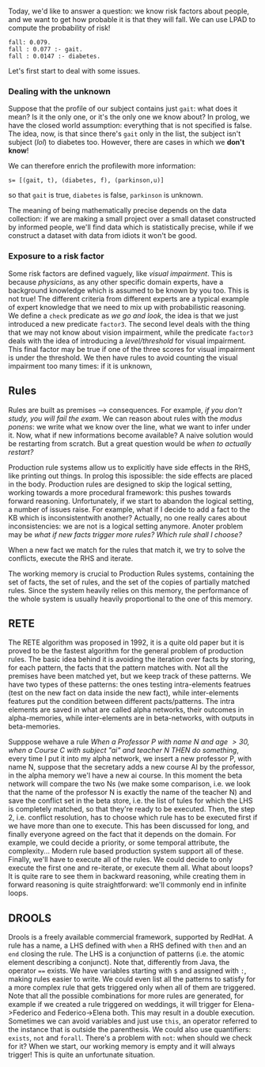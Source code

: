 #  

Today, we'd like to answer a question: we know risk factors about people, and we want to get how probable it is that they will fall. We can use LPAD to compute the probability of risk!

```
fall: 0.079.
fall : 0.077 :- gait.
fall : 0.0147 :- diabetes.
```

Let's first start to deal with some issues.

### Dealing with the unknown

Suppose that the profile of our subject contains just `gait`: what does it mean? Is it the only one, or it's the only one we know about? In prolog, we have the closed world assumption: everything that is not specified is false. The idea, now, is that since there's `gait` only in the list, the subject isn't subject (*lol*) to diabetes too. However, there are cases in which we **don't know**! 

We can therefore enrich the profilewith more information:

```
s= [(gait, t), (diabetes, f), (parkinson,u)]
```

so that `gait` is true, `diabetes` is false, `parkinson` is unknown. 

The meaning of being mathematically precise depends on the data collection: if we are making a small project over a small dataset constructed by informed people, we'll find data which is statistically precise, while if we construct a dataset with data from idiots it won't be good.

### Exposure to a risk factor

Some risk factors are defined vaguely, like *visual impairment*. This is because *physicians*, as any other specific domain experts, have a background knowledge which is assumed to be known by you too. This is not true! The different criteria from different experts are a typical example of expert knowledge that we need to mix up with probabilistic reasoning. We define a `check` predicate as *we go and look*, the idea is that we just introduced a new predicate `factor3`. The second level deals with the thing that we may not know about vision impairment, while the predicate `factor3` deals with the idea of introducing a *level/threshold* for visual impairment. This final factor may be true if one of the three scores for visual impairment is under the threshold. We then have rules to avoid counting the visual impairment too many times: if it is unknown, 

## Rules

Rules are built as premises --> consequences. For example, *if you don't study, you will fail the exam*. We can reason about rules with the *modus ponens*: we write what we know over the line, what we want to infer under it. Now, what if new informations become available? A naive solution would be restarting from scratch. But a great question would be *when to actually restart?*

Production rule systems allow us to explicitly have side effects in the RHS, like printing out things. In prolog this ispossible: the side effects are placed in the body. Production rules are designed to skip the logical setting, working towards a more procedural framework: this pushes towards forward reasoning. Unfortunately, if we start to abandon the logical setting, a number of issues raise. For example, what if I decide to add a fact to the KB which is inconsistentwith another? Actually, no one really cares about inconsistencies: we are not is a logical setting anymore. Anoter problem may be *what if new facts trigger more rules? Which rule shall I choose?* 

When a new fact we match for the rules that match it, we try to solve the conflicts, execute the RHS and iterate. 

The working memory is crucial to Production Rules systems, containing the set of facts, the set of rules, and the set of the copies of partially matched rules. Since the system heavily relies on this memory, the performance of the whole system is usually heavily proportional to the one of this memory. 

## RETE

The RETE algorithm was proposed in 1992, it is a quite old paper but it is proved to be the fastest algorithm for the general problem of production rules. The basic idea behind it is avoiding the iteration over facts by storing, for each pattern, the facts that the pattern matches with. Not all the premises have been matched yet, but we keep track of these patterns. We have two types of these patterns: the ones testing intra-elements featrues (test on the new fact on data inside the new fact), while inter-elements features put the condition between different pacts/patterns. The intra elements are saved in what are called alpha networks, their outcomes in alpha-memories, while inter-elements are in beta-networks, with outputs in beta-memories.

Supppose wehave a rule *When a Professor $\mathrm{P}$ with name $\mathrm{N}$ and age $>30,$ when $\mathrm{a}$ Course C with subject "ai" and teacher N THEN do something*, every time I put it into my alpha network, we insert a new professor P, with name N, suppose that the secretary adds a new course AI by the professor, in the alpha memory we'l have a new ai course. In this moment the beta network will compare the two Ns (we make some comparison, i.e. we look that the name of the professor N is exactly the name of the teacher N) and save the conflict set in the beta store, i.e. the list of tules for which the LHS is completely matched, so that they're ready to be executed. Then, the step 2, i.e. conflict resolution, has to choose which rule has to be executed first if we have more than one to execute. This has been discussed for long, and finally everyone agreed on the fact that it depends on the domain. For example, we could decide a priority, or some temporal attribute, the complexity... Modern rule based production system support all of these. Finally, we'll have to execute all of the rules. We could decide to only execute the first one and re-iterate, or execute them all. What about loops? It is quite rare to see them in backward reasoning, while creating them in forward reasoning is quite straightforward: we'll commonly end in infinite loops. 

## DROOLS

Drools is a freely available commercial framework, supported by RedHat. A rule has a name, a LHS defined with `when` a RHS defined with `then` and an `end` closing the rule. The LHS is a conjunction of patterns (i.e. the atomic element describing a conjunct). Note that, differently from Java, the operator `==` exists. We have variables starting with `$` and assigned with `:`, making rules easier to write. We could even list all the patterns to satisfy for a more complex rule that gets triggered only when all of them are triggered. Note that all the possible combinations for more rules are generated, for example if we created a rule triggered on weddings, it will trigger for Elena->Federico and Federico->Elena both. This may result in a double execution. Sometimes we can avoid variables and just use `this`, an operator referred to the instance that is outside the parenthesis. We could also use quantifiers: `exists`, `not` and `forall`. There's a problem with `not`: when should we check for it? When we start, our working memory is empty and it will always trigger! This is quite an unfortunate situation. 



 


